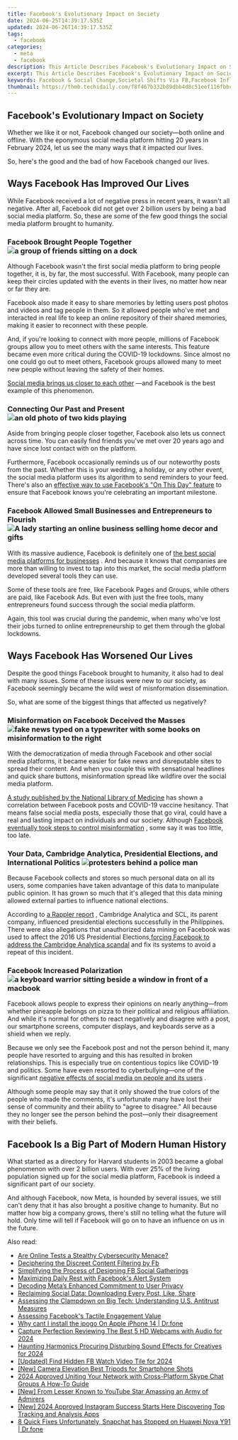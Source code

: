 ```yaml
---
title: Facebook's Evolutionary Impact on Society
date: 2024-06-25T14:39:17.535Z
updated: 2024-06-26T14:39:17.535Z
tags:
  - facebook
categories:
  - meta
  - facebook
description: This Article Describes Facebook's Evolutionary Impact on Society
excerpt: This Article Describes Facebook's Evolutionary Impact on Society
keywords: Facebook & Social Change,Societal Shifts Via FB,Facebook Influence Growth,Platform's Social Effect,Web Impact,Society's FB Transformation,Online Culture Evolution
thumbnail: https://thmb.techidaily.com/f8f467b332b89dbb4d8c51eef116fbbce4476e735f93f6027b47c78945bb4e75.jpg
---
```


## Facebook's Evolutionary Impact on Society

 Whether we like it or not, Facebook changed our society—both online and offline. With the eponymous social media platform hitting 20 years in February 2024, let us see the many ways that it impacted our lives.

 So, here's the good and the bad of how Facebook changed our lives.

## Ways Facebook Has Improved Our Lives

 While Facebook received a lot of negative press in recent years, it wasn't all negative. After all, Facebook did not get over 2 billion users by being a bad social media platform. So, these are some of the few good things the social media platform brought to humanity.

### Facebook Brought People Together ![a group of friends sitting on a dock](https://static1.makeuseofimages.com/wordpress/wp-content/uploads/2023/02/a-group-of-friends-sitting-on-a-dock.jpg)

 Although Facebook wasn't the first social media platform to bring people together, it is, by far, the most successful. With Facebook, many people can keep their circles updated with the events in their lives, no matter how near or far they are.

 Facebook also made it easy to share memories by letting users post photos and videos and tag people in them. So it allowed people who've met and interacted in real life to keep an online repository of their shared memories, making it easier to reconnect with these people.

 And, if you're looking to connect with more people, millions of Facebook groups allow you to meet others with the same interests. This feature became even more critical during the COVID-19 lockdowns. Since almost no one could go out to meet others, Facebook groups allowed many to meet new people without leaving the safety of their homes.

[Social media brings us closer to each other](https://www.makeuseof.com/ways-social-media-brings-people-together/) —and Facebook is the best example of this phenomenon.

### Connecting Our Past and Present ![an old photo of two kids playing](https://static1.makeuseofimages.com/wordpress/wp-content/uploads/2023/02/an-old-photo-of-two-kids-playing.jpg)

 Aside from bringing people closer together, Facebook also lets us connect across time. You can easily find friends you've met over 20 years ago and have since lost contact with on the platform.

 Furthermore, Facebook occasionally reminds us of our noteworthy posts from the past. Whether this is your wedding, a holiday, or any other event, the social media platform uses its algorithm to send reminders to your feed. There's also an [effective way to use Facebook's "On This Day" feature](https://www.makeuseof.com/how-to-use-the-on-this-day-feature-facebook/) to ensure that Facebook knows you're celebrating an important milestone.

### Facebook Allowed Small Businesses and Entrepreneurs to Flourish ![A lady starting an online business selling home decor and gifts](https://static1.makeuseofimages.com/wordpress/wp-content/uploads/2023/02/a-lady-starting-an-online-business-selling-home-decor-and-gifts.jpg)

 With its massive audience, Facebook is definitely one of [the best social media platforms for businesses](https://www.makeuseof.com/best-social-media-platforms-for-business/) . And because it knows that companies are more than willing to invest to tap into this market, the social media platform developed several tools they can use.

 Some of these tools are free, like Facebook Pages and Groups, while others are paid, like Facebook Ads. But even with just the free tools, many entrepreneurs found success through the social media platform.

 Again, this tool was crucial during the pandemic, when many who've lost their jobs turned to online entrepreneurship to get them through the global lockdowns.

## Ways Facebook Has Worsened Our Lives

 Despite the good things Facebook brought to humanity, it also had to deal with many issues. Some of these issues were new to our society, as Facebook seemingly became the wild west of misnformation dissemination.

So, what are some of the biggest things that affected us negatively?

### Misinformation on Facebook Deceived the Masses ![fake news typed on a typewriter with some books on misinformation to the right](https://static1.makeuseofimages.com/wordpress/wp-content/uploads/2023/02/fake-news-typed-on-a-typewriter-with-some-books-on-misinformation-to-the-right.jpg)

 With the democratization of media through Facebook and other social media platforms, it became easier for fake news and disreputable sites to spread their content. And when you couple this with sensational headlines and quick share buttons, misinformation spread like wildfire over the social media platform.

[A study published by the National Library of Medicine](https://www.ncbi.nlm.nih.gov/pmc/articles/PMC9609763/) has shown a correlation between Facebook posts and COVID-19 vaccine hesitancy. That means false social media posts, especially those that go viral, could have a real and lasting impact on individuals and our society. Although [Facebook eventually took steps to control misinformation](https://www.makeuseof.com/is-facebook-doing-enough-misinformation/) , some say it was too little, too late.

### Your Data, Cambridge Analytica, Presidential Elections, and International Politics ![protesters behind a police man](https://static1.makeuseofimages.com/wordpress/wp-content/uploads/2023/02/protesters-behind-a-police-man.jpg)

 Because Facebook collects and stores so much personal data on all its users, some companies have taken advantage of this data to manipulate public opinion. It has grown so much that it's alleged that this data mining allowed external parties to influence national elections.

 According to [a Rappler report](https://www.rappler.com/technology/social-media/239606-cambridge-analytica-philippines-online-propaganda-christopher-wylie/) , Cambridge Analytica and SCL, its parent company, influenced presidential elections successfully in the Philippines. There were also allegations that unauthorized data mining on Facebook was used to affect the 2016 US Presidential Elections,[forcing Facebook to address the Cambridge Analytica scandal](https://www.makeuseof.com/tag/facebook-cambridge-analytica-scandal/) and fix its systems to avoid a repeat of this incident.

### Facebook Increased Polarization ![a keyboard warrior sitting beside a window in front of a macbook](https://static1.makeuseofimages.com/wordpress/wp-content/uploads/2023/02/a-keyboard-warrior-sitting-beside-a-window-in-front-of-a-macbook.jpg)

 Facebook allows people to express their opinions on nearly anything—from whether pineapple belongs on pizza to their political and religious affiliation. And while it's normal for others to react negatively and disagree with a post, our smartphone screens, computer displays, and keyboards serve as a shield when we reply.

 Because we only see the Facebook post and not the person behind it, many people have resorted to arguing and this has resulted in broken relationships. This is especially true on contentious topics like COVID-19 and politics. Some have even resorted to cyberbullying—one of the significant [negative effects of social media on people and its users](https://www.makeuseof.com/tag/negative-effects-social-media/) .

 Although some people may say that it only showed the true colors of the people who made the comments, it's unfortunate many have lost their sense of community and their ability to "agree to disagree." All because they no longer see the person behind the post—only their disagreement with their beliefs.

## Facebook Is a Big Part of Modern Human History

 What started as a directory for Harvard students in 2003 became a global phenomenon with over 2 billion users. With over 25% of the living population signed up for the social media platform, Facebook is indeed a significant part of our society.

 And although Facebook, now Meta, is hounded by several issues, we still can't deny that it has also brought a positive change to humanity. But no matter how big a company grows, there's still no telling what the future will hold. Only time will tell if Facebook will go on to have an influence on us in the future.


<ins class="adsbygoogle"
     style="display:block"
     data-ad-format="autorelaxed"
     data-ad-client="ca-pub-7571918770474297"
     data-ad-slot="1223367746"></ins>



<ins class="adsbygoogle"
     style="display:block"
     data-ad-client="ca-pub-7571918770474297"
     data-ad-slot="8358498916"
     data-ad-format="auto"
     data-full-width-responsive="true"></ins>

<span class="atpl-alsoreadstyle">Also read:</span>
<div><ul>
<li><a href="https://facebook.techidaily.com/are-online-tests-a-stealthy-cybersecurity-menace/"><u>Are Online Tests a Stealthy Cybersecurity Menace?</u></a></li>
<li><a href="https://facebook.techidaily.com/deciphering-the-discreet-content-filtering-by-fb/"><u>Deciphering the Discreet Content Filtering by Fb</u></a></li>
<li><a href="https://facebook.techidaily.com/simplifying-the-process-of-designing-fb-social-gatherings/"><u>Simplifying the Process of Designing FB Social Gatherings</u></a></li>
<li><a href="https://facebook.techidaily.com/maximizing-daily-rest-with-facebooks-alert-system/"><u>Maximizing Daily Rest with Facebook's Alert System</u></a></li>
<li><a href="https://facebook.techidaily.com/decoding-metas-enhanced-commitment-to-user-privacy/"><u>Decoding Meta’s Enhanced Commitment to User Privacy</u></a></li>
<li><a href="https://facebook.techidaily.com/reclaiming-social-data-downloading-every-post-like-share/"><u>Reclaiming Social Data: Downloading Every Post, Like, Share</u></a></li>
<li><a href="https://facebook.techidaily.com/assessing-the-clampdown-on-big-tech-understanding-us-antitrust-measures/"><u>Assessing the Clampdown on Big Tech: Understanding U.S. Antitrust Measures</u></a></li>
<li><a href="https://facebook.techidaily.com/assessing-facebooks-tactile-engagement-value/"><u>Assessing Facebook's Tactile Engagement Value</u></a></li>
<li><a href="https://ios-pokemon-go.techidaily.com/why-cant-i-install-the-ipogo-on-apple-iphone-14-drfone-by-drfone-virtual-ios/"><u>Why cant I install the ipogo On Apple iPhone 14 | Dr.fone</u></a></li>
<li><a href="https://desktop-recording.techidaily.com/capture-perfection-reviewing-the-best-5-hd-webcams-with-audio-for-2024/"><u>Capture Perfection  Reviewing The Best 5 HD Webcams with Audio for 2024</u></a></li>
<li><a href="https://voice-adjusting.techidaily.com/haunting-harmonics-procuring-disturbing-sound-effects-for-creatives-for-2024/"><u>Haunting Harmonics Procuring Disturbing Sound Effects for Creatives for 2024</u></a></li>
<li><a href="https://facebook-video-content.techidaily.com/updated-find-hidden-fb-watch-video-tile-for-2024/"><u>[Updated] Find Hidden FB Watch Video Tile for 2024</u></a></li>
<li><a href="https://extra-hints.techidaily.com/new-camera-elevation-best-tripods-for-smartphone-shots/"><u>[New] Camera Elevation  Best Tripods for Smartphone Shots</u></a></li>
<li><a href="https://desktop-recording.techidaily.com/2024-approved-uniting-your-network-with-cross-platform-skype-chat-groups-a-how-to-guide/"><u>2024 Approved  Uniting Your Network with Cross-Platform Skype Chat Groups  A How-To Guide</u></a></li>
<li><a href="https://some-techniques.techidaily.com/new-from-lesser-known-to-youtube-star-amassing-an-army-of-admirers/"><u>[New] From Lesser Known to YouTube Star  Amassing an Army of Admirers</u></a></li>
<li><a href="https://instagram-video-recordings.techidaily.com/new-2024-approved-instagram-success-starts-here-discovering-top-tracking-and-analysis-apps/"><u>[New] 2024 Approved  Instagram Success Starts Here  Discovering Top Tracking and Analysis Apps</u></a></li>
<li><a href="https://howto.techidaily.com/8-quick-fixes-unfortunately-snapchat-has-stopped-on-huawei-nova-y91-drfone-by-drfone-fix-android-problems-fix-android-problems/"><u>8 Quick Fixes Unfortunately, Snapchat has Stopped on Huawei Nova Y91 | Dr.fone</u></a></li>
</ul></div>
